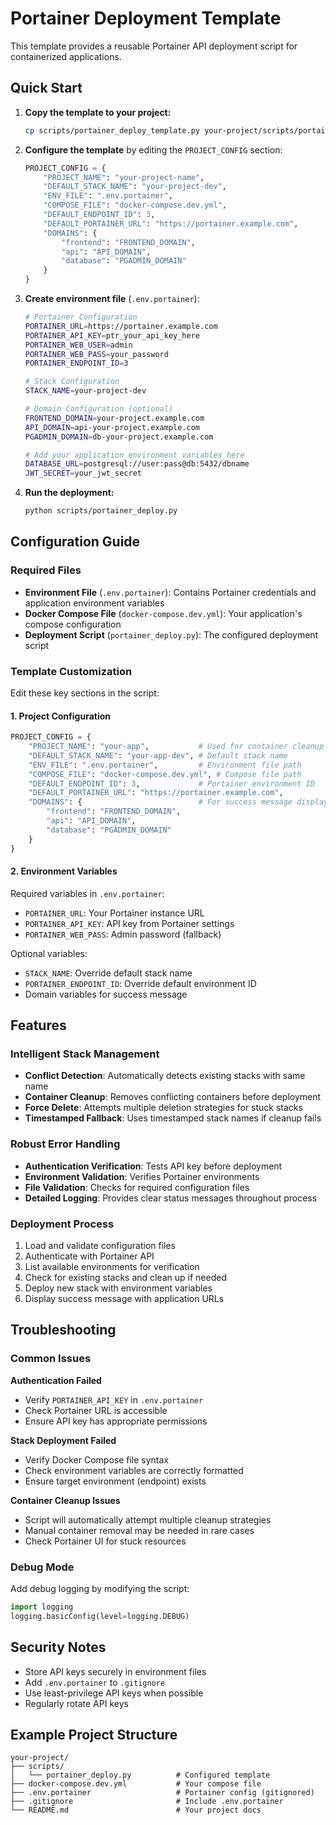 # Portainer Deployment Template

This template provides a reusable Portainer API deployment script for containerized applications.

## Quick Start

1. **Copy the template to your project:**
   ```bash
   cp scripts/portainer_deploy_template.py your-project/scripts/portainer_deploy.py
   ```

2. **Configure the template** by editing the `PROJECT_CONFIG` section:
   ```python
   PROJECT_CONFIG = {
       "PROJECT_NAME": "your-project-name",
       "DEFAULT_STACK_NAME": "your-project-dev",
       "ENV_FILE": ".env.portainer",
       "COMPOSE_FILE": "docker-compose.dev.yml",
       "DEFAULT_ENDPOINT_ID": 3,
       "DEFAULT_PORTAINER_URL": "https://portainer.example.com",
       "DOMAINS": {
           "frontend": "FRONTEND_DOMAIN",
           "api": "API_DOMAIN", 
           "database": "PGADMIN_DOMAIN"
       }
   }
   ```

3. **Create environment file** (`.env.portainer`):
   ```bash
   # Portainer Configuration
   PORTAINER_URL=https://portainer.example.com
   PORTAINER_API_KEY=ptr_your_api_key_here
   PORTAINER_WEB_USER=admin
   PORTAINER_WEB_PASS=your_password
   PORTAINER_ENDPOINT_ID=3
   
   # Stack Configuration
   STACK_NAME=your-project-dev
   
   # Domain Configuration (optional)
   FRONTEND_DOMAIN=your-project.example.com
   API_DOMAIN=api-your-project.example.com
   PGADMIN_DOMAIN=db-your-project.example.com
   
   # Add your application environment variables here
   DATABASE_URL=postgresql://user:pass@db:5432/dbname
   JWT_SECRET=your_jwt_secret
   ```

4. **Run the deployment:**
   ```bash
   python scripts/portainer_deploy.py
   ```

## Configuration Guide

### Required Files

- **Environment File** (`.env.portainer`): Contains Portainer credentials and application environment variables
- **Docker Compose File** (`docker-compose.dev.yml`): Your application's compose configuration
- **Deployment Script** (`portainer_deploy.py`): The configured deployment script

### Template Customization

Edit these key sections in the script:

#### 1. Project Configuration
```python
PROJECT_CONFIG = {
    "PROJECT_NAME": "your-app",           # Used for container cleanup
    "DEFAULT_STACK_NAME": "your-app-dev", # Default stack name
    "ENV_FILE": ".env.portainer",         # Environment file path
    "COMPOSE_FILE": "docker-compose.dev.yml", # Compose file path
    "DEFAULT_ENDPOINT_ID": 3,             # Portainer environment ID
    "DEFAULT_PORTAINER_URL": "https://portainer.example.com",
    "DOMAINS": {                          # For success message display
        "frontend": "FRONTEND_DOMAIN",
        "api": "API_DOMAIN",
        "database": "PGADMIN_DOMAIN"
    }
}
```

#### 2. Environment Variables

Required variables in `.env.portainer`:
- `PORTAINER_URL`: Your Portainer instance URL
- `PORTAINER_API_KEY`: API key from Portainer settings
- `PORTAINER_WEB_PASS`: Admin password (fallback)

Optional variables:
- `STACK_NAME`: Override default stack name
- `PORTAINER_ENDPOINT_ID`: Override default environment ID
- Domain variables for success message

## Features

### Intelligent Stack Management
- **Conflict Detection**: Automatically detects existing stacks with same name
- **Container Cleanup**: Removes conflicting containers before deployment
- **Force Delete**: Attempts multiple deletion strategies for stuck stacks
- **Timestamped Fallback**: Uses timestamped stack names if cleanup fails

### Robust Error Handling
- **Authentication Verification**: Tests API key before deployment
- **Environment Validation**: Verifies Portainer environments
- **File Validation**: Checks for required configuration files
- **Detailed Logging**: Provides clear status messages throughout process

### Deployment Process
1. Load and validate configuration files
2. Authenticate with Portainer API
3. List available environments for verification
4. Check for existing stacks and clean up if needed
5. Deploy new stack with environment variables
6. Display success message with application URLs

## Troubleshooting

### Common Issues

**Authentication Failed**
- Verify `PORTAINER_API_KEY` in `.env.portainer`
- Check Portainer URL is accessible
- Ensure API key has appropriate permissions

**Stack Deployment Failed**
- Verify Docker Compose file syntax
- Check environment variables are correctly formatted
- Ensure target environment (endpoint) exists

**Container Cleanup Issues**
- Script will automatically attempt multiple cleanup strategies
- Manual container removal may be needed in rare cases
- Check Portainer UI for stuck resources

### Debug Mode
Add debug logging by modifying the script:
```python
import logging
logging.basicConfig(level=logging.DEBUG)
```

## Security Notes

- Store API keys securely in environment files
- Add `.env.portainer` to `.gitignore`
- Use least-privilege API keys when possible
- Regularly rotate API keys

## Example Project Structure

```
your-project/
├── scripts/
│   └── portainer_deploy.py          # Configured template
├── docker-compose.dev.yml           # Your compose file
├── .env.portainer                   # Portainer config (gitignored)
├── .gitignore                       # Include .env.portainer
└── README.md                        # Your project docs
```